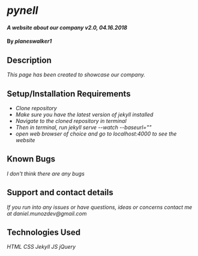 # _pynell_

#### _A website about our company v2.0, 04.16.2018_

#### By _**planeswalker1**_

## Description

_This page has been created to showcase our company._

## Setup/Installation Requirements

* _Clone repository_
* _Make sure you have the latest version of jekyll installed_
* _Navigate to the cloned repository in terminal_
* _Then in terminal, run jekyll serve --watch --baseurl=""_
* _open web browser of choice and go to localhost:4000 to see the website_

## Known Bugs

_I don't think there are any bugs_

## Support and contact details

_If you run into any issues or have questions, ideas or concerns contact me at daniel.munozdev@gmail.com_

## Technologies Used

_HTML_
_CSS_
_Jekyll_
_JS_
_jQuery_
